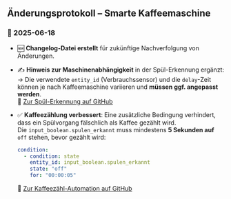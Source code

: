 ## Änderungsprotokoll – Smarte Kaffeemaschine

### 📅 2025-06-18

- 🆕 **Changelog-Datei erstellt** für zukünftige Nachverfolgung von Änderungen.
- ✍️ **Hinweis zur Maschinenabhängigkeit** in der Spül-Erkennung ergänzt:  
   → Die verwendete `entity_id` (Verbrauchssensor) und die `delay`-Zeit können je nach Kaffeemaschine variieren und **müssen ggf. angepasst werden**.  
   🔗 [Zur Spül-Erkennung auf GitHub](https://github.com/dajwitt42/smarte-kaffeemaschine/blob/main/automationen/spuelvorgang_erkennen.yaml)

- ✅ **Kaffeezählung verbessert**: Eine zusätzliche Bedingung verhindert, dass ein Spülvorgang fälschlich als Kaffee gezählt wird.  
   Die `input_boolean.spulen_erkannt` muss mindestens **5 Sekunden auf** `off` stehen, bevor gezählt wird:

  ```yaml
  condition:
    - condition: state
      entity_id: input_boolean.spulen_erkannt
      state: "off"
      for: "00:00:05"
  ```

  🔗 [Zur Kaffeezähl-Automation auf GitHub](https://github.com/dajwitt42/smarte-kaffeemaschine/blob/main/automationen/kaffee_erkennen.yaml)